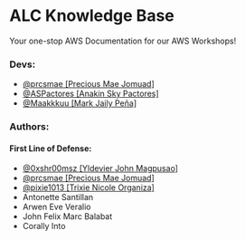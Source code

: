 # ALC Knowledge Base

Your one-stop AWS Documentation for our AWS Workshops!

### Devs:

- [@prcsmae [Precious Mae Jomuad]](https://github.com/prcsmae)
- [@ASPactores [Anakin Sky Pactores]](https://github.com/ASPactores)
- [@Maakkkuu [Mark Jaily Peña]](https://github.com/Maakkkuu)

### Authors:

#### First Line of Defense:

- [@0xshr00msz [Yldevier John Magpusao]](https://github.com/0xshr00msz)
- [@prcsmae [Precious Mae Jomuad]](https://github.com/prcsmae)
- [@pixie1013 [Trixie Nicole Organiza]](https://github.com/pixie1013)
- Antonette Santillan
- Arwen Eve Veralio
- John Felix Marc Balabat
- Corally Into

